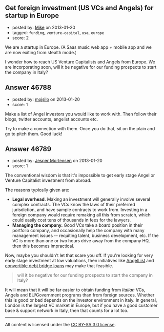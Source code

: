 ## Get foreign investment (US VCs and Angels) for startup in Europe

- posted by: [Mike](https://stackexchange.com/users/-1/23630-mike) on 2013-01-20
- tagged: `funding`, `venture-capital`, `usa`, `europe`
- score: 2

We are a startup in Europe. (A Saas music web app + mobile app and we are now exiting from stealth mode.)

I wonder how to reach US Venture Capitalists and Angels from Europe. We are incorporating soon, will it be negative for our funding prospects to start the company in Italy?


## Answer 46788

- posted by: [mojsilo](https://stackexchange.com/users/-1/1826-mojsilo) on 2013-01-20
- score: 1

Make a list of Angel investors you would like to work with. Then follow their blogs, twitter accounts, angelist accounts etc.

Try to make a connection with them. Once you do that, sit on the plain and go to pitch them.
Good luck!


## Answer 46789

- posted by: [Jesper Mortensen](https://stackexchange.com/users/-1/1261-jesper-mortensen) on 2013-01-20
- score: 1

<p>The conventional wisdom is that it's impossible to get early stage Angel or Venture Capitalist investment from abroad.</p>

<p>The reasons typically given are:</p>

<ul>
<li><strong>Legal overhead.</strong> Making an investment will generally involve several complex contracts. The VCs know the laws of their preferred jurisdiction, and have sample contracts to work from. Investing in a foreign company would require remaking all this from scratch, which could easily cost tens of thousands in fees for the lawyers.</li>
<li><strong>Managing the company.</strong> Good VCs take a board position in their portfolio company, and occasionally help the company with many management issues -- requiting talent, business development, etc. If the VC is more than one or two hours drive away from the company HQ, then this becomes impractical.</li>
</ul>

<p>Now, maybe you shouldn't let that scare you off. If you're looking for very early stage investment at low valuations, then initiatives like <a href="https://angel.co/" rel="nofollow">AngelList</a> and <a href="http://www.bothsidesofthetable.com/2010/08/30/is-convertible-debt-preferable-to-equity/" rel="nofollow">convertible debt bridge loans</a> may make that feasible.</p>

<blockquote>
  <p>will it be negative for our funding prospects to start the company in Italy?</p>
</blockquote>

<p>It will mean that it will be far easier to obtain funding from <em>Italian</em> VCs, Angels and EU/Government programs than from foreign sources. Whether this is good or bad depends on the investor environment in Italy. In general, London is the largest VC market in Europe, but if you have a good customer base &amp; support network in Italy, then that counts for a lot too.</p>




---

All content is licensed under the [CC BY-SA 3.0 license](https://creativecommons.org/licenses/by-sa/3.0/).
